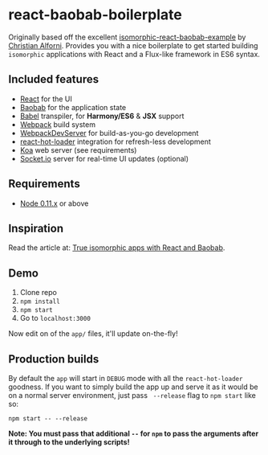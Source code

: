 # react-baobab-boilerplate
Originally based off the excellent [isomorphic-react-baobab-example](https://github.com/christianalfoni/isomorphic-react-baobab-example) by [Christian Alforni](https://github.com/christianalfoni). Provides you with a nice boilerplate to get started building `isomorphic` applications with React and a Flux-like framework in ES6 syntax.

## Included features

* [React](http://facebook.github.io/react/) for the UI
* [Baobab](https://github.com/Yomguithereal/baobab) for the application state
* [Babel](http://babel.io) transpiler, for **Harmony/ES6** & **JSX** support
* [Webpack](http://webpack.github.io) build system
* [WebpackDevServer](http://webpack.github.io/docs/webpack-dev-server.html) for build-as-you-go development
* [react-hot-loader](http://github.com/gaearon/react-hot-loader) integration for refresh-less development
* [Koa](http://koa.io) web server (see requirements)
* [Socket.io](http://socket.io) server for real-time UI updates (optional)

## Requirements

* [Node 0.11.x](http://github.com/visionmedia/n) or above

## Inspiration
Read the article at: [True isomorphic apps with React and Baobab](http://christianalfoni.github.io/javascript/2015/03/01/true-isomorphic-apps-with-react-and-baobab.html).

## Demo
1. Clone repo
2. `npm install`
3. `npm start`
4. Go to `localhost:3000`

Now edit on of the `app/` files, it'll update on-the-fly!


## Production builds
By default the `app` will start in `DEBUG` mode with all the `react-hot-loader` goodness. If you want to simply build the app up and serve it as it would be on a normal
server environment, just pass ` --release` flag to `npm start` like so:

```
npm start -- --release
```

**Note: You must pass that additional `--` for `npm` to pass the arguments after it through to the underlying scripts!**


